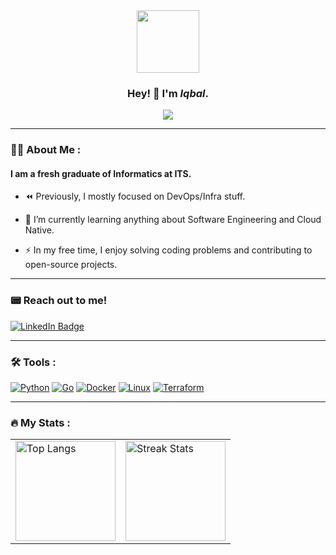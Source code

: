 <div id="header" align="center">
  <img src="https://media.giphy.com/media/3iyKHMIKg5VWG6qHUm/giphy.gif" width="100"/>
</div>

<div id="name" align="center">
    <h3>Hey! 👋 I'm <i>Iqbal</i>.</h3>
    <a href="https://komarev.com/ghpvc"><img src="https://komarev.com/ghpvc/?username=Iqbalabdi&color=blueviolet"></a>
</div>

---

### :man_technologist: About Me :
#### I am a fresh graduate of Informatics at ITS.

- :rewind: Previously, I mostly focused on DevOps/Infra stuff.

- :telescope: I’m currently learning anything about Software Engineering and Cloud Native.

- :zap: In my free time, I enjoy solving coding problems and contributing to open-source projects.

---

### :pager: Reach out to me!
<div id="badges">
  <a href="https://www.linkedin.com/in/abdi-miqbal/">
    <img src="https://img.shields.io/badge/LinkedIn-blue?style=for-the-badge&logo=linkedin&logoColor=white" alt="LinkedIn Badge"/>
  </a>
</div>

---


### :hammer_and_wrench: Tools :
<div>
  <a href="https://github.com/python/cpython"><img src="https://camo.githubusercontent.com/8a64e82b88b71294679fccf25fc132fe4f2aee0d2b44174559df4dc1f9bd507b/68747470733a2f2f696d672e736869656c64732e696f2f62616467652f707974686f6e2d2532333134333534432e7376673f7374796c653d666f722d7468652d6261646765266c6f676f3d707974686f6e266c6f676f436f6c6f723d7768697465" alt="Python" data-canonical-src="https://img.shields.io/badge/python-%2314354C.svg?style=for-the-badge&amp;logo=python&amp;logoColor=white" style="max-width: 100%;"></a>
  <a href="https://github.com/golang/go"><img src="https://camo.githubusercontent.com/b24523991dccb1991a2b8faa8dd97f48a0944157eacb7316b32834c2e070cf09/68747470733a2f2f696d672e736869656c64732e696f2f62616467652f676f2d2532333030414444382e7376673f7374796c653d666f722d7468652d6261646765266c6f676f3d676f266c6f676f436f6c6f723d7768697465" alt="Go" data-canonical-src="https://img.shields.io/badge/go-%2300ADD8.svg?style=for-the-badge&amp;logo=go&amp;logoColor=white" style="max-width: 100%;"></a>
  <a href="https://www.docker.com/" rel="nofollow"><img src="https://camo.githubusercontent.com/63350538fde994bc287ccd4908809301e157980e6564bf78d2c5cec22c0a5914/68747470733a2f2f696d672e736869656c64732e696f2f62616467652f446f636b65722d3243413545303f7374796c653d666f722d7468652d6261646765266c6f676f3d646f636b6572266c6f676f436f6c6f723d7768697465" alt="Docker" data-canonical-src="https://img.shields.io/badge/Docker-2CA5E0?style=for-the-badge&amp;logo=docker&amp;logoColor=white" style="max-width: 100%;"></a>
  <a href="https://github.com/torvalds/linux"><img src="https://camo.githubusercontent.com/878e15b4f7576e844856dc60d855ba0587d3d2bc56211fbe69734ebccb13b068/68747470733a2f2f696d672e736869656c64732e696f2f62616467652f4c696e75782d4643433632343f7374796c653d666f722d7468652d6261646765266c6f676f3d6c696e7578266c6f676f436f6c6f723d626c61636b" alt="Linux" data-canonical-src="https://img.shields.io/badge/Linux-FCC624?style=for-the-badge&amp;logo=linux&amp;logoColor=black" style="max-width: 100%;"></a>
  <a href="https://github.com/hashicorp/terraform"><img src="https://camo.githubusercontent.com/9010f09a60b29821d04209dbafe71f4ffa5ae820873256aab34a82603a3de790/68747470733a2f2f696d672e736869656c64732e696f2f62616467652f5465727261666f726d2d3742343242433f7374796c653d666f722d7468652d6261646765266c6f676f3d7465727261666f726d266c6f676f436f6c6f723d7768697465" alt="Terraform" data-canonical-src="https://img.shields.io/badge/Terraform-7B42BC?style=for-the-badge&amp;logo=terraform&amp;logoColor=white" style="max-width: 100%;"></a>
</div>

---

### :fire: My Stats :

<table>
    <tbody>
        <tr>
            <td>
                <a target="_blank" rel="noopener noreferrer nofollow" href="https://github.com/anuraghazra/github-readme-stats"><img src="https://github-readme-stats.vercel.app/api/top-langs/?username=Iqbalabdi&layout=compact&theme=vision-friendly-dark" width="auto" height="160" alt="Top Langs" border="0"&amp;theme=default&amp;layout=compact&amp;hide=css,html,smarty,TypeScript" style="max-width: 100%;"></a>
            </td>
            <td>
                <a target="_blank" rel="noopener noreferrer nofollow" href="https://git.io/streak-stats"><img src="https://streak-stats.demolab.com?user=Iqbalabdi&theme=dark" width="auto" height="160" alt="Streak Stats" border="0" style="max-width: 100%;"></a>
            </td>
        </tr>
    </tbody>
</table>

<!--
**Iqbalabdi/Iqbalabdi** is a ✨ _special_ ✨ repository because its `README.md` (this file) appears on your GitHub profile.

Here are some ideas to get you started:

- 🔭 I’m currently working on ...
- 🌱 I’m currently learning ...
- 👯 I’m looking to collaborate on ...
- 🤔 I’m looking for help with ...
- 💬 Ask me about ...
- 📫 How to reach me: ...
- 😄 Pronouns: ...
- ⚡ Fun fact: ...
-->
